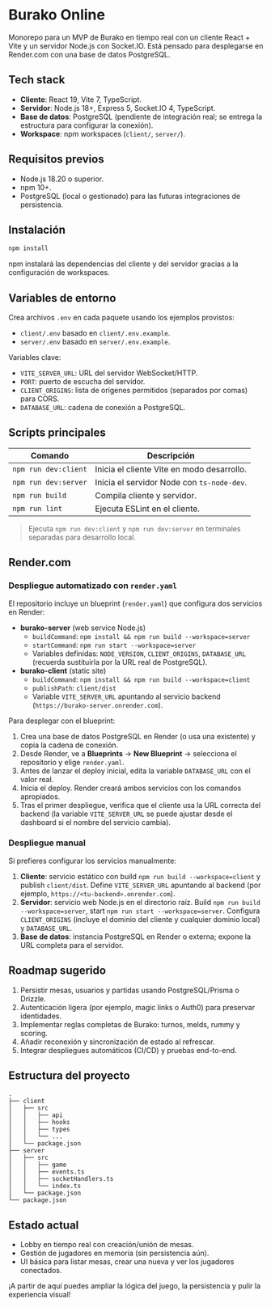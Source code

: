 # Burako Online

Monorepo para un MVP de Burako en tiempo real con un cliente React + Vite y un servidor Node.js con Socket.IO. Está pensado para desplegarse en Render.com con una base de datos PostgreSQL.

## Tech stack

- **Cliente**: React 19, Vite 7, TypeScript.
- **Servidor**: Node.js 18+, Express 5, Socket.IO 4, TypeScript.
- **Base de datos**: PostgreSQL (pendiente de integración real; se entrega la estructura para configurar la conexión).
- **Workspace**: npm workspaces (`client/`, `server/`).

## Requisitos previos

- Node.js 18.20 o superior.
- npm 10+.
- PostgreSQL (local o gestionado) para las futuras integraciones de persistencia.

## Instalación

```bash
npm install
```

npm instalará las dependencias del cliente y del servidor gracias a la configuración de workspaces.

## Variables de entorno

Crea archivos `.env` en cada paquete usando los ejemplos provistos:

- `client/.env` basado en `client/.env.example`.
- `server/.env` basado en `server/.env.example`.

Variables clave:

- `VITE_SERVER_URL`: URL del servidor WebSocket/HTTP.
- `PORT`: puerto de escucha del servidor.
- `CLIENT_ORIGINS`: lista de orígenes permitidos (separados por comas) para CORS.
- `DATABASE_URL`: cadena de conexión a PostgreSQL.

## Scripts principales

| Comando              | Descripción                                |
| -------------------- | ------------------------------------------ |
| `npm run dev:client` | Inicia el cliente Vite en modo desarrollo. |
| `npm run dev:server` | Inicia el servidor Node con `ts-node-dev`. |
| `npm run build`      | Compila cliente y servidor.                |
| `npm run lint`       | Ejecuta ESLint en el cliente.              |

> Ejecuta `npm run dev:client` y `npm run dev:server` en terminales separadas para desarrollo local.

## Render.com

### Despliegue automatizado con `render.yaml`

El repositorio incluye un blueprint (`render.yaml`) que configura dos servicios en Render:

- **burako-server** (web service Node.js)
  - `buildCommand`: `npm install && npm run build --workspace=server`
  - `startCommand`: `npm run start --workspace=server`
  - Variables definidas: `NODE_VERSION`, `CLIENT_ORIGINS`, `DATABASE_URL` (recuerda sustituirla por la URL real de PostgreSQL).
- **burako-client** (static site)
  - `buildCommand`: `npm install && npm run build --workspace=client`
  - `publishPath`: `client/dist`
  - Variable `VITE_SERVER_URL` apuntando al servicio backend (`https://burako-server.onrender.com`).

Para desplegar con el blueprint:

1. Crea una base de datos PostgreSQL en Render (o usa una existente) y copia la cadena de conexión.
2. Desde Render, ve a **Blueprints** → **New Blueprint** → selecciona el repositorio y elige `render.yaml`.
3. Antes de lanzar el deploy inicial, edita la variable `DATABASE_URL` con el valor real.
4. Inicia el deploy. Render creará ambos servicios con los comandos apropiados.
5. Tras el primer despliegue, verifica que el cliente usa la URL correcta del backend (la variable `VITE_SERVER_URL` se puede ajustar desde el dashboard si el nombre del servicio cambia).

### Despliegue manual

Si prefieres configurar los servicios manualmente:

1. **Cliente**: servicio estático con build `npm run build --workspace=client` y publish `client/dist`. Define `VITE_SERVER_URL` apuntando al backend (por ejemplo, `https://<tu-backend>.onrender.com`).
2. **Servidor**: servicio web Node.js en el directorio raíz. Build `npm run build --workspace=server`, start `npm run start --workspace=server`. Configura `CLIENT_ORIGINS` (incluye el dominio del cliente y cualquier dominio local) y `DATABASE_URL`.
3. **Base de datos**: instancia PostgreSQL en Render o externa; expone la URL completa para el servidor.

## Roadmap sugerido

1. Persistir mesas, usuarios y partidas usando PostgreSQL/Prisma o Drizzle.
2. Autenticación ligera (por ejemplo, magic links o Auth0) para preservar identidades.
3. Implementar reglas completas de Burako: turnos, melds, rummy y scoring.
4. Añadir reconexión y sincronización de estado al refrescar.
5. Integrar despliegues automáticos (CI/CD) y pruebas end-to-end.

## Estructura del proyecto

```
.
├── client
│   ├── src
│   │   ├── api
│   │   ├── hooks
│   │   ├── types
│   │   └── ...
│   └── package.json
├── server
│   ├── src
│   │   ├── game
│   │   ├── events.ts
│   │   ├── socketHandlers.ts
│   │   └── index.ts
│   └── package.json
└── package.json
```

## Estado actual

- Lobby en tiempo real con creación/unión de mesas.
- Gestión de jugadores en memoria (sin persistencia aún).
- UI básica para listar mesas, crear una nueva y ver los jugadores conectados.

¡A partir de aquí puedes ampliar la lógica del juego, la persistencia y pulir la experiencia visual!
